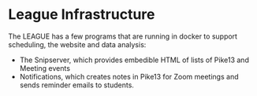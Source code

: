 # League Infrastructure

The LEAGUE has a few programs that are running in docker to support scheduling, the website and data analysis:

* The Snipserver, which provides embedible HTML of lists of Pike13 and Meeting events
* Notifications, which creates notes in Pike13 for Zoom meetings and sends reminder emails to students. 
